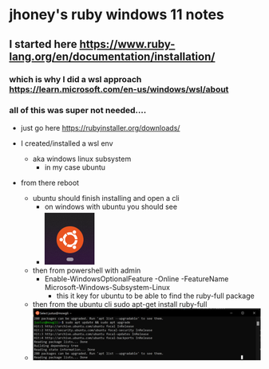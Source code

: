 # jhoney's ruby windows 11 notes
## I started here https://www.ruby-lang.org/en/documentation/installation/
### which is why I did a wsl approach https://learn.microsoft.com/en-us/windows/wsl/about

### all of this was super not needed....
- just go here https://rubyinstaller.org/downloads/













- I created/installed a wsl env
    - aka windows linux subsystem
        - in my case ubuntu
- from there reboot
    - ubuntu should finish installing and open a cli
        - on windows with ubuntu you should see
        - ![ruby-w11-icon](./README_Images/ruby-w11-icon.png)
    - then from powershell with admin
        - Enable-WindowsOptionalFeature -Online -FeatureName Microsoft-Windows-Subsystem-Linux
            - this it key for ubuntu to be able to find the ruby-full package 
    - then from the ubuntu cli sudo apt-get install ruby-full
    - ![ruby-w11-icon](./README_Images/ruby-w11-cli-example.png)
